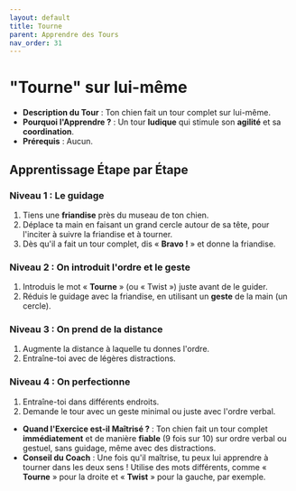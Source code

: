 ```yaml
---
layout: default
title: Tourne
parent: Apprendre des Tours
nav_order: 31
---
```


# "Tourne" sur lui-même

- **Description du Tour** : Ton chien fait un tour complet sur lui-même.
- **Pourquoi l'Apprendre ?** : Un tour **ludique** qui stimule son **agilité** et sa **coordination**.
- **Prérequis** : Aucun.

## Apprentissage Étape par Étape

### Niveau 1 : Le guidage

1.  Tiens une **friandise** près du museau de ton chien.
2.  Déplace ta main en faisant un grand cercle autour de sa tête, pour l'inciter à suivre la friandise et à tourner.
3.  Dès qu'il a fait un tour complet, dis « **Bravo !** » et donne la friandise.

### Niveau 2 : On introduit l'ordre et le geste

1.  Introduis le mot « **Tourne** » (ou « Twist ») juste avant de le guider.
2.  Réduis le guidage avec la friandise, en utilisant un **geste** de la main (un cercle).

### Niveau 3 : On prend de la distance

1.  Augmente la distance à laquelle tu donnes l'ordre.
2.  Entraîne-toi avec de légères distractions.

### Niveau 4 : On perfectionne

1.  Entraîne-toi dans différents endroits.
2.  Demande le tour avec un geste minimal ou juste avec l'ordre verbal.

- **Quand l'Exercice est-il Maîtrisé ?** : Ton chien fait un tour complet **immédiatement** et de manière **fiable** (9 fois sur 10) sur ordre verbal ou gestuel, sans guidage, même avec des distractions.
- **Conseil du Coach** : Une fois qu'il maîtrise, tu peux lui apprendre à tourner dans les deux sens ! Utilise des mots différents, comme « **Tourne** » pour la droite et « **Twist** » pour la gauche, par exemple. 
